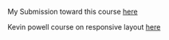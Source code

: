 My Submission toward this course [here](https://responsive-challenges.vercel.app/)

Kevin powell course on responsive layout [here](https://courses.kevinpowell.co/conquering-responsive-layouts)
